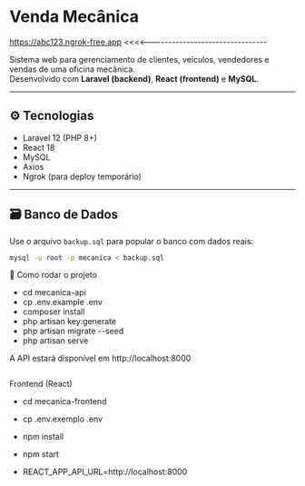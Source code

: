 # Venda Mecânica

https://abc123.ngrok-free.app  <<<<--------------------------------

Sistema web para gerenciamento de clientes, veículos, vendedores e vendas de uma oficina mecânica.  
Desenvolvido com **Laravel (backend)**, **React (frontend)** e **MySQL**.

---

## ⚙️ Tecnologias
- Laravel 12 (PHP 8+)
- React 18
- MySQL
- Axios
- Ngrok (para deploy temporário)

---

## 🗃 Banco de Dados

Use o arquivo `backup.sql` para popular o banco com dados reais:

```bash
mysql -u root -p mecanica < backup.sql
```

🔧 Como rodar o projeto

- cd mecanica-api
- cp .env.example .env
- composer install
- php artisan key:generate
- php artisan migrate --seed
- php artisan serve
  
A API estará disponível em http://localhost:8000
```
```

Frontend (React)

- cd mecanica-frontend
- cp .env.exemplo .env
- npm install
- npm start

- REACT_APP_API_URL=http://localhost:8000

```

